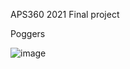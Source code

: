 APS360 2021 Final project

Poggers

![image](https://user-images.githubusercontent.com/55864616/110229226-d3b63680-7ed5-11eb-9af8-32654dfc2627.png)
